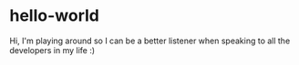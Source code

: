# hello-world

Hi, I'm playing around so I can be a better listener when speaking to all the developers in my life :) 
